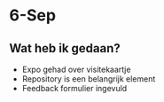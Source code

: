 # 6-Sep
## Wat heb ik gedaan?
- Expo gehad over visitekaartje
- Repository is een belangrijk element
- Feedback formulier ingevuld
